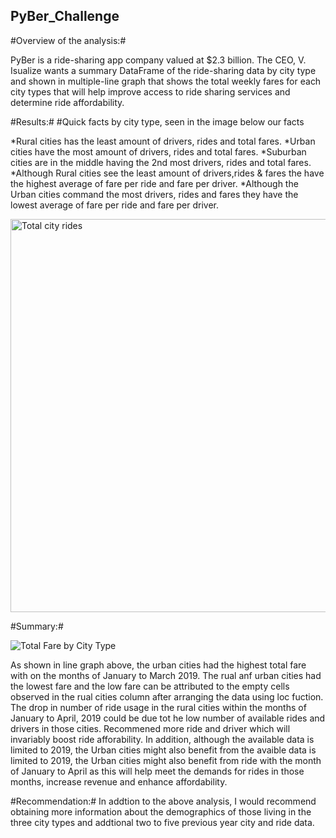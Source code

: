 ## PyBer_Challenge

#Overview of the analysis:#

PyBer is a ride-sharing app company valued at $2.3 billion. The CEO, V. Isualize wants a summary DataFrame of the ride-sharing data by city type and shown in multiple-line graph that shows the total weekly fares for each city types that will help improve access to ride sharing services and determine ride affordability.

#Results:#
#Quick facts by city type, seen in the image below our facts

*Rural cities has the least amount of drivers, rides and total fares.
*Urban cities have the most amount of drivers, rides and total fares.
*Suburban cities are in the middle having the 2nd most drivers, rides and total fares.
*Although Rural cities see the least amount of drivers,rides & fares the have the highest average of fare per ride and fare per driver.
*Although the Urban cities command the most drivers, rides and fares they have the lowest average of fare per ride and fare per driver.

<img width="629" alt="Total city rides" src="https://user-images.githubusercontent.com/107443962/180084111-d7951ed5-b800-476b-9a59-0d250b52d36b.png">

#Summary:#

![Total Fare by City Type](https://user-images.githubusercontent.com/107443962/180069266-0eaa9a3c-afcf-401d-b627-df3febb2e08a.png)

As shown in line graph above, the urban cities had the highest total fare with on the months of January to March 2019. The rual anf urban cities had the lowest fare and the low fare can be attributed to the empty cells observed in the rual cities column after arranging the data  using loc fuction. The drop in number of ride usage in the rural cities within the months of January to April, 2019 could be due tot he low number of available rides and drivers in those cities. Recommened more ride and driver which will invariably boost ride afforability. In addition, although the available data is limited to 2019, the Urban cities might also benefit from the avaible data is limited to 2019, the Urban cities might also benefit from ride with the month of January to April as this will help meet the demands for rides in those months, increase revenue and enhance affordability.

#Recommendation:#
In addtion to the above analysis, I would recommend obtaining more information about the demographics of those living in the three city types and addtional two to five previous year city and ride data.
